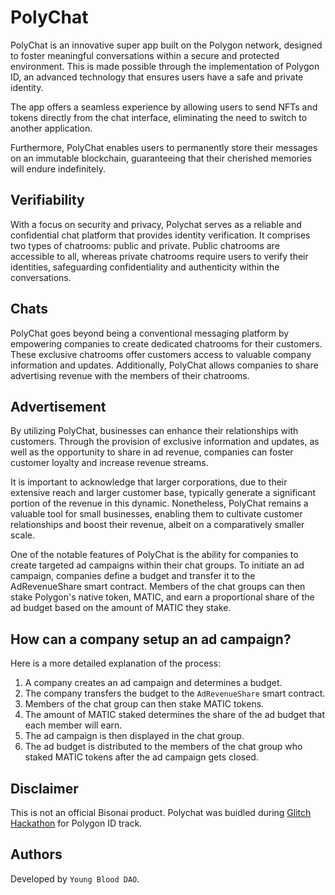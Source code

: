 # PolyChat

PolyChat is an innovative super app built on the Polygon network, designed to foster meaningful conversations within a secure and protected environment. This is made possible through the implementation of Polygon ID, an advanced technology that ensures users have a safe and private identity.

The app offers a seamless experience by allowing users to send NFTs and tokens directly from the chat interface, eliminating the need to switch to another application.

Furthermore, PolyChat enables users to permanently store their messages on an immutable blockchain, guaranteeing that their cherished memories will endure indefinitely.

## Verifiability

With a focus on security and privacy, Polychat serves as a reliable and confidential chat platform that provides identity verification. It comprises two types of chatrooms: public and private. Public chatrooms are accessible to all, whereas private chatrooms require users to verify their identities, safeguarding confidentiality and authenticity within the conversations.

## Chats

PolyChat goes beyond being a conventional messaging platform by empowering companies to create dedicated chatrooms for their customers. These exclusive chatrooms offer customers access to valuable company information and updates. Additionally, PolyChat allows companies to share advertising revenue with the members of their chatrooms.

## Advertisement

By utilizing PolyChat, businesses can enhance their relationships with customers. Through the provision of exclusive information and updates, as well as the opportunity to share in ad revenue, companies can foster customer loyalty and increase revenue streams.

It is important to acknowledge that larger corporations, due to their extensive reach and larger customer base, typically generate a significant portion of the revenue in this dynamic. Nonetheless, PolyChat remains a valuable tool for small businesses, enabling them to cultivate customer relationships and boost their revenue, albeit on a comparatively smaller scale.

One of the notable features of PolyChat is the ability for companies to create targeted ad campaigns within their chat groups. To initiate an ad campaign, companies define a budget and transfer it to the AdRevenueShare smart contract. Members of the chat groups can then stake Polygon's native token, MATIC, and earn a proportional share of the ad budget based on the amount of MATIC they stake.


## How can a company setup an ad campaign?

Here is a more detailed explanation of the process:

1. A company creates an ad campaign and determines a budget.
2. The company transfers the budget to the `AdRevenueShare` smart contract.
3. Members of the chat group can then stake MATIC tokens.
4. The amount of MATIC staked determines the share of the ad budget that each member will earn.
5. The ad campaign is then displayed in the chat group.
6. The ad budget is distributed to the members of the chat group who staked MATIC tokens after the ad campaign gets closed.

## Disclaimer

This is not an official Bisonai product.
Polychat was buidled during [Glitch Hackathon](https://glitch-hack.com/) for Polygon ID track.

## Authors

Developed by `Young Blood DAO`.
